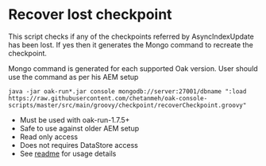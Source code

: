# Recover lost checkpoint

This script checks if any of the checkpoints referred by AsyncIndexUpdate has been lost. If yes then it 
generates the Mongo command to recreate the checkpoint. 

Mongo command is generated for each supported Oak version. User should use the command as per his AEM setup

    java -jar oak-run*.jar console mongodb://server:27001/dbname ":load https://raw.githubusercontent.com/chetanmeh/oak-console-scripts/master/src/main/groovy/checkpoint/recoverCheckpoint.groovy"
    

* Must be used with oak-run-1.7.5+
* Safe to use against older AEM setup
* Read only access
* Does not requires DataStore access
* See [readme](../../../../README.md#usage) for usage details 
 